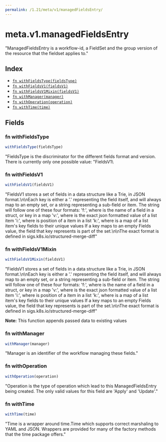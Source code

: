 ```yaml
---
permalink: /1.21/meta/v1/managedFieldsEntry/
---
```


# meta.v1.managedFieldsEntry

"ManagedFieldsEntry is a workflow-id, a FieldSet and the group version of the resource that the fieldset applies to."

## Index

* [`fn withFieldsType(fieldsType)`](#fn-withfieldstype)
* [`fn withFieldsV1(fieldsV1)`](#fn-withfieldsv1)
* [`fn withFieldsV1Mixin(fieldsV1)`](#fn-withfieldsv1mixin)
* [`fn withManager(manager)`](#fn-withmanager)
* [`fn withOperation(operation)`](#fn-withoperation)
* [`fn withTime(time)`](#fn-withtime)

## Fields

### fn withFieldsType

```ts
withFieldsType(fieldsType)
```

"FieldsType is the discriminator for the different fields format and version. There is currently only one possible value: \"FieldsV1\

### fn withFieldsV1

```ts
withFieldsV1(fieldsV1)
```

"FieldsV1 stores a set of fields in a data structure like a Trie, in JSON format.\n\nEach key is either a '.' representing the field itself, and will always map to an empty set, or a string representing a sub-field or item. The string will follow one of these four formats: 'f:<name>', where <name> is the name of a field in a struct, or key in a map 'v:<value>', where <value> is the exact json formatted value of a list item 'i:<index>', where <index> is position of a item in a list 'k:<keys>', where <keys> is a map of  a list item's key fields to their unique values If a key maps to an empty Fields value, the field that key represents is part of the set.\n\nThe exact format is defined in sigs.k8s.io/structured-merge-diff"

### fn withFieldsV1Mixin

```ts
withFieldsV1Mixin(fieldsV1)
```

"FieldsV1 stores a set of fields in a data structure like a Trie, in JSON format.\n\nEach key is either a '.' representing the field itself, and will always map to an empty set, or a string representing a sub-field or item. The string will follow one of these four formats: 'f:<name>', where <name> is the name of a field in a struct, or key in a map 'v:<value>', where <value> is the exact json formatted value of a list item 'i:<index>', where <index> is position of a item in a list 'k:<keys>', where <keys> is a map of  a list item's key fields to their unique values If a key maps to an empty Fields value, the field that key represents is part of the set.\n\nThe exact format is defined in sigs.k8s.io/structured-merge-diff"

**Note:** This function appends passed data to existing values

### fn withManager

```ts
withManager(manager)
```

"Manager is an identifier of the workflow managing these fields."

### fn withOperation

```ts
withOperation(operation)
```

"Operation is the type of operation which lead to this ManagedFieldsEntry being created. The only valid values for this field are 'Apply' and 'Update'."

### fn withTime

```ts
withTime(time)
```

"Time is a wrapper around time.Time which supports correct marshaling to YAML and JSON.  Wrappers are provided for many of the factory methods that the time package offers."